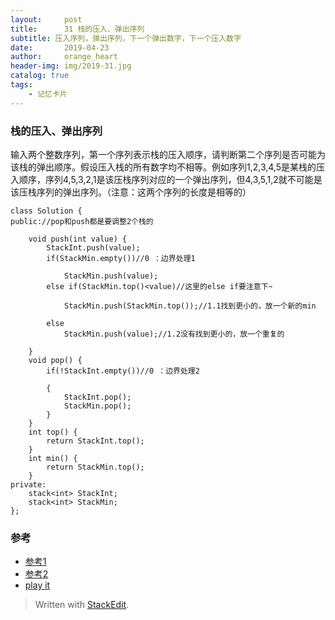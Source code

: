 ```yaml
---
layout:     post
title:      31 栈的压入、弹出序列
subtitle: 压入序列，弹出序列，下一个弹出数字，下一个压入数字
date:       2019-04-23
author:     orange_heart
header-img: img/2019-31.jpg
catalog: true
tags:
    - 记忆卡片
---
```


### 栈的压入、弹出序列

输入两个整数序列，第一个序列表示栈的压入顺序，请判断第二个序列是否可能为该栈的弹出顺序。假设压入栈的所有数字均不相等。例如序列1,2,3,4,5是某栈的压入顺序，序列4,5,3,2,1是该压栈序列对应的一个弹出序列，但4,3,5,1,2就不可能是该压栈序列的弹出序列。（注意：这两个序列的长度是相等的）

```objc
class Solution {
public://pop和push都是要调整2个栈的  

    void push(int value) {
        StackInt.push(value);
        if(StackMin.empty())//0 ：边界处理1  
        
            StackMin.push(value);
        else if(StackMin.top()<value)//这里的else if要注意下~  
        
            StackMin.push(StackMin.top());//1.1找到更小的，放一个新的min  
            
        else
            StackMin.push(value);//1.2没有找到更小的，放一个重复的  
            
    }
    void pop() {
        if(!StackInt.empty())//0 ：边界处理2  
        
        {
            StackInt.pop();
            StackMin.pop();
        }
    }
    int top() {
        return StackInt.top();
    }
    int min() {
        return StackMin.top();
    }
private:
    stack<int> StackInt;
    stack<int> StackMin;
};
```



### 参考

- [参考1](https://github.com/zhedahht/CodingInterviewChinese2)
- [参考2](https://github.com/gatieme/CodingInterviews)
- [play it](https://www.nowcoder.com/practice/4c776177d2c04c2494f2555c9fcc1e49?tpId=13&tqId=11173&tPage=1&rp=1&ru=%2Fta%2Fcoding-interviews&qru=%2Fta%2Fcoding-interviews%2Fquestion-ranking)



> Written with [StackEdit](https://stackedit.io/).

<head>
    <script src="https://cdn.mathjax.org/mathjax/latest/MathJax.js?config=TeX-AMS-MML_HTMLorMML" type="text/javascript"></script>
    <script type="text/x-mathjax-config">
        MathJax.Hub.Config({
            tex2jax: {
            skipTags: ['script', 'noscript', 'style', 'textarea', 'pre'],
            inlineMath: [['$','$']]
            }
        });
    </script>
</head>
<!--stackedit_data:
eyJoaXN0b3J5IjpbMjAxNjQxMDMzNV19
-->
